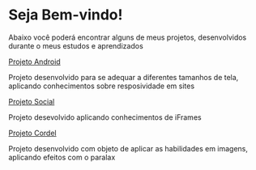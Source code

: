 # Seja Bem-vindo!
 Abaixo você poderá encontrar alguns de meus projetos, desenvolvidos durante o meus estudos e aprendizados

 <a href="https://mtfreitas-dev.github.io/projeto-android/" target = blank>Projeto Android</a><br>
 <p>Projeto desenvolvido para se adequar a diferentes tamanhos de tela, aplicando conhecimentos sobre resposividade em sites</p>
 <a href="https://mtfreitas-dev.github.io/Projeto-social/" target = blank>Projeto Social</a><br>
 <p>Projeto desevolvido aplicando conhecimentos de iFrames</p>
 <a href="https://mtfreitas-dev.github.io/projeto-cordel/" target = blank>Projeto Cordel</a>
 <p>Projeto desenvolvido com objeto de aplicar as habilidades em imagens, aplicando efeitos com o paralax</p>
 




